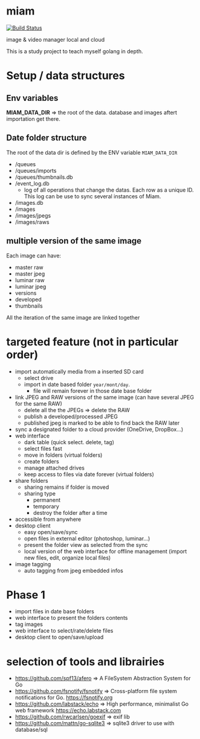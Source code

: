 # miam

[![Build Status](https://dev.azure.com/yann0602/miam/_apis/build/status/yarmand.miam?branchName=master)](https://dev.azure.com/yann0602/miam/_build/latest?definitionId=1&branchName=master)

image &amp; video manager local and cloud

This is a study project to teach myself golang in depth.

# Setup / data structures

## Env variables

**MIAM_DATA_DIR** => the root of the data. database and images aftert importation get there.

## Date folder structure
The root of the data dir is defined by the ENV variable `MIAM_DATA_DIR`

- /queues
- /queues/imports
- /queues/thumbnails.db
- /event_log.db
    - log of all operations that change the datas. Each row as a unique ID. This log can be use to sync several instances of Miam.
- /images.db
- /images
- /images/jpegs
- /images/raws

## multiple version of the same image

Each image can have:
- master raw
- master jpeg
- luminar raw
- luminar jpeg
- versions
- developed
- thumbnails

All the iteration of the same image are linked together

# targeted feature (not in particular order)

- import automatically media from a inserted SD card
  - select drive
  - import in date based folder `year/mont/day`.
    - file will remain forever in those date base folder
- link JPEG and RAW versions of the same image (can have several JPEG for the same RAW)
  - delete all the the JPEGs => delete the RAW
  - publish a developed/processed JPEG
  - published jpeg is marked to be able to find back the RAW later
- sync a designated folder to a cloud provider (OneDrive, DropBox...)
- web interface
  - dark table (quick select. delete, tag)
  - select files fast
  - move in folders (virtual folders)
  - create folders
  - manage attached drives
  - keep access to files via date forever (virtual folders)
- share folders
  - sharing remains if folder is moved
  - sharing type
    - permanent
    - temporary
    - destroy the folder after a time
- accessible from anywhere
- desktop client
  - easy open/save/sync
  - open files in external editor (photoshop, luminar...)
  - present the folder view as selected from the sync
  - local version of the web interface for offline management (import new files, edit, organize local files)
- image tagging
  - auto tagging from jpeg embedded infos

# Phase 1
- import files in date base folders
- web interface to present the folders contents
- tag images
- web interface to select/rate/delete files
- desktop client to open/save/upload

# selection of tools and librairies
- https://github.com/spf13/afero => A FileSystem Abstraction System for Go
- https://github.com/fsnotify/fsnotify => Cross-platform file system notifications for Go. https://fsnotify.org
- https://github.com/labstack/echo => High performance, minimalist Go web framework https://echo.labstack.com
- https://github.com/rwcarlsen/goexif => exif lib
- https://github.com/mattn/go-sqlite3 => sqlite3 driver to use with database/sql 

